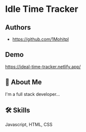 
# Idle Time Tracker


## Authors

- https://github.com/1Mohitpl


## Demo


https://ideal-time-tracker.netlify.app/

## 🚀 About Me
I'm a full stack developer...


## 🛠 Skills
Javascript, HTML, CSS
